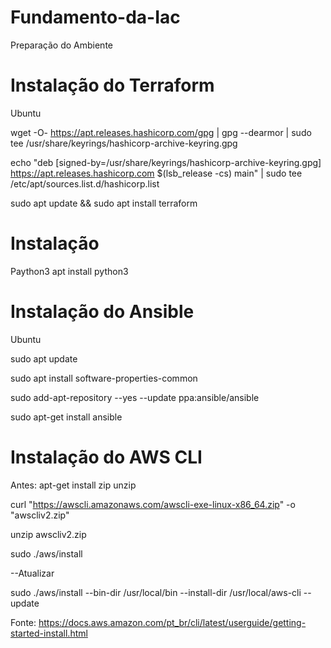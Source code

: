 # Fundamento-da-Iac

Preparação do Ambiente 

# Instalação do Terraform

Ubuntu 

wget -O- https://apt.releases.hashicorp.com/gpg | gpg --dearmor | sudo tee /usr/share/keyrings/hashicorp-archive-keyring.gpg

echo "deb [signed-by=/usr/share/keyrings/hashicorp-archive-keyring.gpg] https://apt.releases.hashicorp.com $(lsb_release -cs) main" | sudo tee /etc/apt/sources.list.d/hashicorp.list

sudo apt update && sudo apt install terraform

# Instalação 
Paython3
apt install python3

# Instalação do Ansible

Ubuntu

sudo apt update

sudo apt install software-properties-common

sudo add-apt-repository --yes --update ppa:ansible/ansible

sudo apt-get install ansible

# Instalação do AWS CLI

Antes: apt-get install zip unzip

curl "https://awscli.amazonaws.com/awscli-exe-linux-x86_64.zip" -o "awscliv2.zip"

unzip awscliv2.zip

sudo ./aws/install


--Atualizar 

sudo ./aws/install --bin-dir /usr/local/bin --install-dir /usr/local/aws-cli --update

Fonte: https://docs.aws.amazon.com/pt_br/cli/latest/userguide/getting-started-install.html
